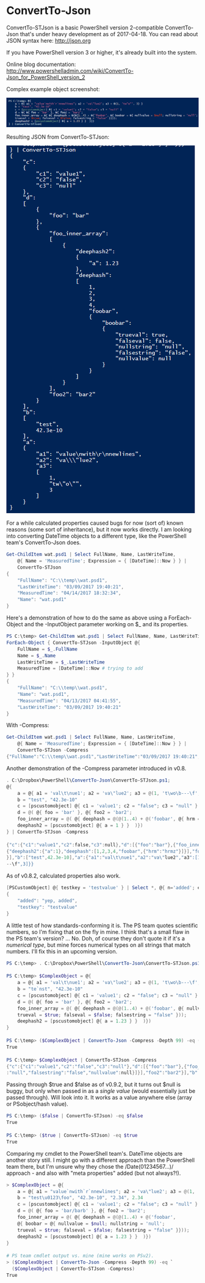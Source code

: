# ConvertTo-Json

ConvertTo-STJson is a basic PowerShell version 2-compatible ConvertTo-Json that's under heavy development as of 2017-04-18.
You can read about JSON syntax here: http://json.org

If you have PowerShell version 3 or higher, it's already built into the system.

Online blog documentation: http://www.powershelladmin.com/wiki/ConvertTo-Json_for_PowerShell_version_2

Complex example object screenshot:

![alt tag](/ConvertTo-STJson-complex-structure-example2.png)

Resulting JSON from ConvertTo-STJson:

![alt tag](/ConvertTo-STJson-complex-structure-json-output-example2.png)

For a while calculated properties caused bugs for now (sort of) known reasons (some sort of inheritance), but it now works directly. I am looking into converting DateTime objects to a different type, like the PowerShell team's ConvertTo-Json does.

```powershell
Get-ChildItem wat.psd1 | Select FullName, Name, LastWriteTime,
    @{ Name = 'MeasuredTime'; Expression = { [DateTime]::Now } } |
    ConvertTo-STJson
{
    "FullName": "C:\\temp\\wat.psd1",
    "LastWriteTime": "03/09/2017 19:40:21",
    "MeasuredTime": "04/14/2017 18:32:34",
    "Name": "wat.psd1"
}
```

Here's a demonstration of how to do the same as above using a ForEach-Object and the -InputObject parameter working on $_ and its properties.

```powershell
PS C:\temp> Get-ChildItem wat.psd1 | Select FullName, Name, LastWriteTime |
ForEach-Object { ConvertTo-STJson -InputObject @{
    FullName = $_.FullName
    Name = $_.Name
    LastWriteTime = $_.LastWriteTime
    MeasuredTime = [DateTime]::Now # trying to add
} }
{
    "FullName": "C:\\temp\\wat.psd1",
    "Name": "wat.psd1",
    "MeasuredTime": "04/13/2017 04:41:55",
    "LastWriteTime": "03/09/2017 19:40:21"
}
```

With -Compress:

```powershell
Get-ChildItem wat.psd1 | Select FullName, Name, LastWriteTime,
    @{ Name = 'MeasuredTime'; Expression = { [DateTime]::Now } } |
    ConvertTo-STJson -Compress
{"FullName":"C:\\temp\\wat.psd1","LastWriteTime":"03/09/2017 19:40:21","MeasuredTime":"04/14/2017 18:31:20","Name":"wat.psd1"}
```

Another demonstration of the -Compress parameter introduced in v0.8.

```powershell
. C:\Dropbox\PowerShell\ConvertTo-Json\ConvertTo-STJson.ps1;
@{
    a = @{ a1 = 'val\t\nue1'; a2 = 'va\"lue2'; a3 = @(1, 't\wo\b---\f', 3) }
    b = "test", "42.3e-10"
    c = [pscustomobject] @{ c1 = 'value1'; c2 = "false"; c3 = "null" }
    d = @( @{ foo = 'bar' }, @{ foo2 = 'bar2';
    foo_inner_array = @( @{ deephash = @(@(1..4) + @('foobar', @{ hrm = 'hrmz' }));
    deephash2 = [pscustomobject] @{ a = 1 } }  )})
} | ConvertTo-STJson -Compress

{"c":{"c1":"value1","c2":false,"c3":null},"d":[{"foo":"bar"},{"foo_inner_array":[
{"deephash2":{"a":1},"deephash":[1,2,3,4,"foobar",{"hrm":"hrmz"}]}],"foo2":"bar2"
}],"b":["test",42.3e-10],"a":{"a1":"val\t\nue1","a2":"va\"lue2","a3":[1,"t\\wo\b-
--\f",3]}}
```

As of v0.8.2, calculated properties also work.

```powershell
[PSCustomObject] @{ testkey = 'testvalue' } | Select *, @{ n='added'; e={'yep, added'}} | ConvertTo-STJson
{
    "added": "yep, added",
    "testkey": "testvalue"
}
```

A little test of how standards-conforming it is. The PS team quotes scientific numbers, so I'm fixing that on the fly in mine. I think that's a small flaw in the PS team's version? ... No. Doh, of course they don't quote it if it's a _numerical type_, but mine forces numerical types on all strings that match numbers. I'll fix this in an upcoming version.

```powershell
PS C:\temp> . C:\Dropbox\PowerShell\ConvertTo-Json\ConvertTo-STJson.ps1

PS C:\temp> $ComplexObject = @{
    a = @{ a1 = 'val\t\nue1'; a2 = 'va\"lue2'; a3 = @(1, 't\wo\b---\f', 3) }
    b = "te`nst", "42.3e-10"
    c = [pscustomobject] @{ c1 = 'value1'; c2 = "false"; c3 = "null" }
    d = @( @{ foo = 'bar' }, @{ foo2 = 'bar2';
    foo_inner_array = @( @{ deephash = @(@(1..4) + @('foobar', @{ nullvalue = $null; nullstring = 'null';
    trueval = $true; falseval = $false; falsestring = "false" }));
    deephash2 = [pscustomobject] @{ a = 1.23 } }  )})
}

PS C:\temp> ($ComplexObject | ConvertTo-Json -Compress -Depth 99) -eq (($ComplexObject | ConvertTo-STJson -Compress) -replace "(42\.3e-10)", '"$1"')
True

PS C:\temp> $ComplexObject | ConvertTo-STJson -Compress
{"c":{"c1":"value1","c2":"false","c3":"null"},"d":[{"foo":"bar"},{"foo_inner_array":[{"deephash2":{"a":1.23},"deephash":[1,2,3,4,"foobar",{"trueval":true,"falseval":false,"nullstring"
:"null","falsestring":"false","nullvalue":null}]}],"foo2":"bar2"}],"b":["te\nst",42.3e-10],"a":{"a1":"val\\t\\nue1","a2":"va\\\"lue2","a3":[1,"t\\wo\\b---\\f",3]}}

```

Passing through $true and $false as of v0.9.2, but it turns out $null is buggy, but only when passed in as a _single value_ (would essentially just be passed through). Will look into it. It works as a value anywhere else (array or PSobject/hash value).

```powershell
PS C:\temp> ($false | ConvertTo-STJson) -eq $false
True

PS C:\temp> ($true | ConvertTo-STJson) -eq $true
True
```

Comparing my cmdlet to the PowerShell team's. DateTime objects are another story still. I might go with a different approach than the PowerShell team there, but I'm unsure why they chose the \/Date(01234567...)\/ approach - and also with "meta properties" added (but not always?!).

```powershell
> $ComplexObject = @{
    a = @{ a1 = "value`nwith`r`nnewlines"; a2 = 'va\"lue2'; a3 = @(1, 'tw"o"', 3) }
    b = "test\u0123\foo", "42.3e-10", "2.34", 2.34
    c = [pscustomobject] @{ c1 = 'value1'; c2 = "false"; c3 = "null" }
    d = @( @{ foo = 'bar/barb' }, @{ foo2 = 'bar2';
    foo_inner_array = @( @{ deephash = @(@(1..4) + @('foobar', 
    @{ boobar = @{ nullvalue = $null; nullstring = 'null';
    trueval = $true; falseval = $false; falsestring = "false" }}));
    deephash2 = [pscustomobject] @{ a = 1.23 } }  )})
}

# PS team cmdlet output vs. mine (mine works on PSv2).
> ($ComplexObject | ConvertTo-Json -Compress -Depth 99) -eq `
  ($ComplexObject | ConvertTo-STJson -Compress)
True
```
